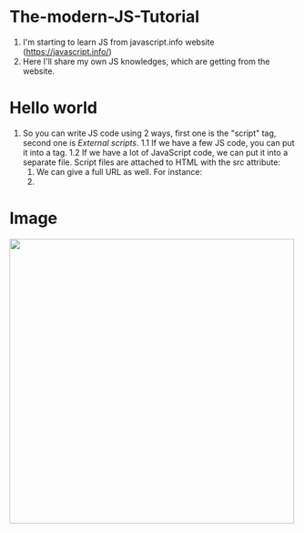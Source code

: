 # The-modern-JS-Tutorial

1. I'm starting to learn JS from javascript.info website (https://javascript.info/)
2. Here I'll share my own JS knowledges, which are getting from the website.

# Hello world

1. So you can write JS code using 2 ways, first one is the "script" tag, second one is <i>External scripts</i>.
   1.1 If we have a few JS code, you can put it into a <script></script> tag.
   1.2 If we have a lot of JavaScript code, we can put it into a separate file. Script files are attached to HTML with the src attribute:
   1. <script src="/path/to/script.js"></script>
      We can give a full URL as well. For instance:
   2. <script src="https://cdnjs.cloudflare.com/ajax/libs/lodash.js/4.17.11/lodash.js"></script>



# Image

<img src = "https://www.google.com/url?sa=i&url=https%3A%2F%2Fdasha.ai%2Fen-us%2Fblog%2Fbeginners-guide-js-operators-part-1&psig=AOvVaw1hHZ92k1C_3cxgG4JhfiFx&ust=1706454504333000&source=images&cd=vfe&opi=89978449&ved=0CBIQjRxqFwoTCNCM3sfs_YMDFQAAAAAdAAAAABAJ" width="500" height="500"/>
